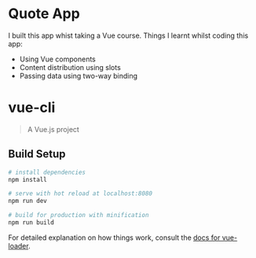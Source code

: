 # Quote App

I built this app whist taking a Vue course. Things I learnt whilst coding this app:

* Using Vue components
* Content distribution using slots
* Passing data using two-way binding

# vue-cli

> A Vue.js project

## Build Setup

``` bash
# install dependencies
npm install

# serve with hot reload at localhost:8080
npm run dev

# build for production with minification
npm run build
```

For detailed explanation on how things work, consult the [docs for vue-loader](http://vuejs.github.io/vue-loader).
